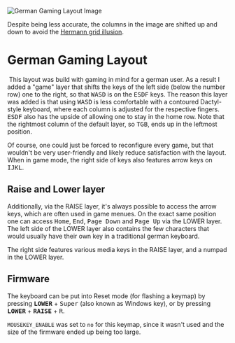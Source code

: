 ![German Gaming Layout Image](https://i.imgur.com/0y938rGh.png)

Despite being less accurate, the columns in the image are shifted up and down to avoid the [Hermann grid illusion](https://en.wikipedia.org/wiki/Grid_illusion).
​

# German Gaming Layout
​
This layout was build with gaming in mind for a german user. As a result I added a "game" layer that shifts the keys of the left side (below the number row) one to the right, so that <kbd>WASD</kbd> is on the <kbd>ESDF</kbd> keys. The reason this layer was added is that using <kbd>WASD</kbd> is less comfortable with a contoured Dactyl-style keyboard, where each column is adjusted for the respective fingers. <kbd>ESDF</kbd> also has the upside of allowing one to stay in the home row. Note that the rightmost column of the default layer, so <kbd>TGB</kbd>, ends up in the leftmost position.

Of course, one could just be forced to reconfigure every game, but that wouldn't be very user-friendly and likely reduce satisfaction with the layout. When in game mode, the right side of keys also features arrow keys on <kbd>IJKL</kbd>.


## Raise and Lower layer

Additionally, via the RAISE layer, it's always possible to access the arrow keys, which are often used in game menues. On the exact same position one can access <kbd>Home</kbd>, <kbd>End</kbd>, <kbd>Page Down</kbd> and <kbd>Page Up</kbd> via the LOWER layer. The left side of the LOWER layer also contains the few characters that would usually have their own key in a traditional german keyboard.

The right side features various media keys in the RAISE layer, and a numpad in the LOWER layer.


## Firmware

The keyboard can be put into Reset mode (for flashing a keymap) by pressing <kbd>**LOWER**</kbd> + <kbd>Super</kbd> (also known as Windows key), or by pressing <kbd>**LOWER**</kbd> + <kbd>**RAISE**</kbd> + <kbd>R</kbd>.

`MOUSEKEY_ENABLE` was set to `no` for this keymap, since it wasn't used and the size of the firmware ended up being too large.
